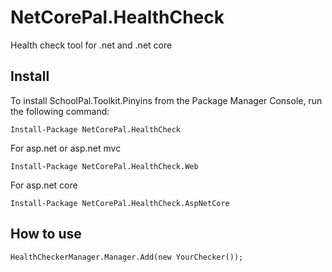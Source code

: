 ﻿# NetCorePal.HealthCheck

Health check tool for .net and .net core

## Install

To install SchoolPal.Toolkit.Pinyins from the Package Manager Console, run the following command:
```
Install-Package NetCorePal.HealthCheck
```

For asp.net or asp.net mvc 
```
Install-Package NetCorePal.HealthCheck.Web
```

For asp.net core
```
Install-Package NetCorePal.HealthCheck.AspNetCore
```


## How to use

```
HealthCheckerManager.Manager.Add(new YourChecker());
```